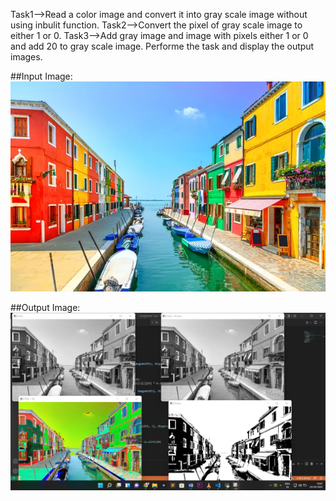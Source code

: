 Task1-->Read a color image and convert it into gray scale image without using inbulit function. 
Task2-->Convert the pixel of gray scale image to either 1 or 0. 
Task3-->Add gray image and image with pixels either 1 or 0 and add 20 to gray scale image. 
Performe the task and display the output images.


##Input Image:
![Input Image](./img.jpg)

##Output Image:
![Input Image](./Output_img.png)

